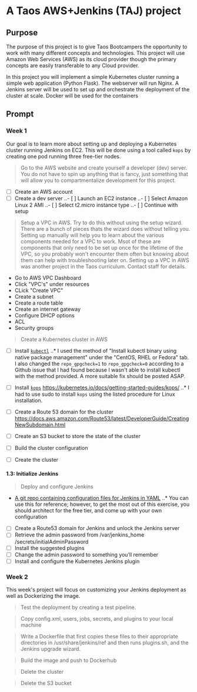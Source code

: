 # A Taos AWS+Jenkins (TAJ) project



## Purpose

The purpose of this project is to give Taos Bootcampers the opportunity to work with many different concepts and technologies. This project will use Amazon Web Services (AWS) as its cloud provider though the primary concepts are easily transferable to any Cloud provider.

In this project you will implement a simple Kubernetes cluster running a simple web application (Python Flask). The webserver will run Nginx. A Jenkins server will be used to set up and orchestrate the deployment of the cluster at scale. Docker will be used for the containers



## Prompt

### Week 1
Our goal is to learn more about setting up and deploying a Kubernetes cluster running Jenkins on EC2. This will be done using a tool called `kops` by creating one pod running three free-tier nodes.

> Go to the AWS website and create yourself a developer (dev) server. You do not have to spin up anything that is fancy, just something that will allow you to compartmentalize development for this project.

- [ ] Create an AWS account
- [ ] Create a dev server
..- [ ] Launch an EC2 instance
..- [ ] Select Amazon Linux 2 AMI
..- [ ] Select t2.micro instance type
..- [ ] Continue with setup

> Setup a VPC in AWS. Try to do this without using the setup wizard. There are a bunch of pieces thats the wizard does without telling you. Setting up manually will help you to learn about the various components needed for a VPC to work. Msot of these are components that only need to be set up once for the lifetime of the VPC, so you probably won't encounter them often but knowing about them can help with troubleshooting later on. Setting up a VPC in AWS was another project in the Taos curriculum. Contact staff for details.

* Go to AWS VPC Dashboard
* Click "VPC's" under resources
* CLick "Create VPC"
* Create a subnet
* Create a route table
* Create an internet gateway
* Configure DHCP options
* ACL
* Security groups

> Create a Kubernetes cluster in AWS

- [ ] Install [`kubectl`](https://kubernetes.io/docs/tasks/tools/install-kubectl/)
..* I used the method of "Install kubectl binary using native package management" under the "CentOS, RHEL or Fedora" tab. I also changed the `repo_gpgcheck=1` to `repo_gpgcheck=0` according to a Github issue that I had found because I wasn't able to install kubectl with the method provided. A more suitable fix should be posted ASAP.

- [ ] Install [`kops`](https://kubernetes.io/docks/getting-started-guides/kops/)
https://kubernetes.io/docs/getting-started-guides/kops/
..* I had to use sudo to install `kops` using the listed procedure for Linux installation.

- [ ] Create a Route 53 domain for the cluster
https://docs.aws.amazon.com/Route53/latest/DeveloperGuide/CreatingNewSubdomain.html

- [ ] Create an S3 bucket to store the state of the cluster
- [ ] Build the cluster configuration
- [ ] Create the cluster

#### 1.3: Initialize Jenkins

> Deploy and configure Jenkins

* [A git repo containing configuration files for Jenkins in YAML](https://github.com/kumorilabs/getting-to-know-k8s/tree/master/kubernetes/jenkins)
..* You can use this for reference; however, to get the most out of this exercise, you should architect for the free tier, and come up with your own configuration

- [ ] Create a Route53 domain for Jenkins and unlock the Jenkins server
- [ ] Retrieve the admin password from /var/jenkins_home /secrets/initialAdminPassword
- [ ] Install the suggested plugins
- [ ] Change the admin password to something you’ll remember
- [ ] Install and configure the Kubernetes Jenkins plugin

### Week 2

This week's project will focus on customizing your Jenkins deployment as well as Dockerizing the image.

> Test the deployment by creating a test pipeline.

> Copy config.xml, users, jobs, secrets, and plugins to your local machine

> Write a Dockerfile that first copies these files to their appropriate directories in /usr/share/jenkins/ref and then runs plugins.sh, and the Jenkins upgrade wizard.

> Build the image and push to Dockerhub

> Delete the cluster

> Delete the S3 bucket
